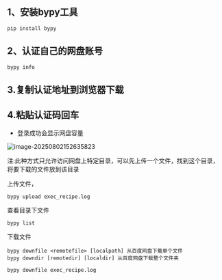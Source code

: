 ## 1、安装bypy工具

```
pip install bypy
```

## 2、认证自己的网盘账号

```
bypy info
```

## 3.复制认证地址到浏览器下载

## 4.粘贴认证码回车

- 登录成功会显示网盘容量

![image-20250802152635823](https://newbie-typora.oss-cn-shenzhen.aliyuncs.com/TyporaJPG/image-20250802152635823.png)

注:此种方式只允许访问网盘上特定目录，可以先上传一个文件，找到这个目录，将要下载的文件放到该目录

上传文件，

```
bypy upload exec_recipe.log
```

查看目录下文件

```
bypy list
```

下载文件

```
bypy downfile <remotefile> [localpath] 从百度网盘下载单个文件
bypy downdir [remotedir] [localdir] 从百度网盘下载整个文件夹
```

```
bypy downfile exec_recipe.log
```

